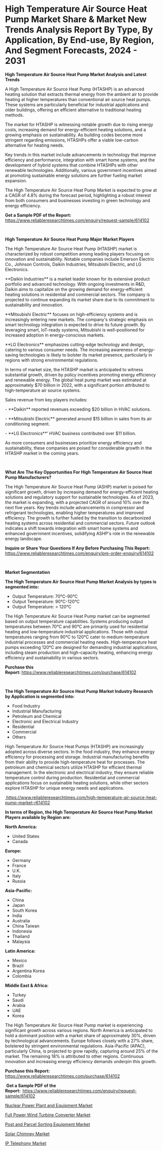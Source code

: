 <p><h1>High Temperature Air Source Heat Pump Market Share & Market New Trends Analysis Report By Type, By Application, By End-use, By Region, And Segment Forecasts, 2024 - 2031</h1></p><p><strong>High Temperature Air Source Heat Pump Market Analysis and Latest Trends</strong></p>
<p><p>A High Temperature Air Source Heat Pump (HTASHP) is an advanced heating solution that extracts thermal energy from the ambient air to provide heating at higher temperatures than conventional air source heat pumps. These systems are particularly beneficial for industrial applications and older buildings, offering an efficient alternative to traditional heating methods. </p><p>The market for HTASHP is witnessing notable growth due to rising energy costs, increasing demand for energy-efficient heating solutions, and a growing emphasis on sustainability. As building codes become more stringent regarding emissions, HTASHPs offer a viable low-carbon alternative for heating needs. </p><p>Key trends in this market include advancements in technology that improve efficiency and performance, integration with smart home systems, and the development of hybrid systems that combine HTASHPs with other renewable technologies. Additionally, various government incentives aimed at promoting sustainable energy solutions are further fueling market expansion. </p><p>The High Temperature Air Source Heat Pump Market is expected to grow at a CAGR of 4.8% during the forecast period, highlighting a robust interest from both consumers and businesses investing in green technology and energy efficiency.</p></p>
<p><strong>Get a Sample PDF of the Report:&nbsp;</strong> <a href="https://www.reliableresearchtimes.com/enquiry/request-sample/614102?utm_campaign=1347&utm_medium=2&utm_source=Github&utm_content=ia&utm_term=30092024&utm_id=high-temperature-air-source-heat-pump">https://www.reliableresearchtimes.com/enquiry/request-sample/614102</a></p>
<p>&nbsp;</p>
<p><strong>High Temperature Air Source Heat Pump Major Market Players</strong></p>
<p><p>The High Temperature Air Source Heat Pump (HTASHP) market is characterized by robust competition among leading players focusing on innovation and sustainability. Notable companies include Emerson Electric Co., Johnson Controls, Daikin Industries, Mitsubishi Electric, and LG Electronics.</p><p>**Daikin Industries** is a market leader known for its extensive product portfolio and advanced technology. With ongoing investments in R&D, Daikin aims to capitalize on the growing demand for energy-efficient heating solutions in residential and commercial sectors. The company is projected to continue expanding its market share due to its commitment to sustainability and innovation.</p><p>**Mitsubishi Electric** focuses on high-efficiency systems and is increasingly entering new markets. The company's strategic emphasis on smart technology integration is expected to drive its future growth. By leveraging smart, IoT-ready systems, Mitsubishi is well-positioned for increased adoption in energy-conscious markets.</p><p>**LG Electronics** emphasizes cutting-edge technology and design, catering to various consumer needs. The increasing awareness of energy-saving technologies is likely to bolster its market presence, particularly in regions with strong environmental regulations.</p><p>In terms of market size, the HTASHP market is anticipated to witness substantial growth, driven by policy incentives promoting energy efficiency and renewable energy. The global heat pump market was estimated at approximately $70 billion in 2022, with a significant portion attributed to high-temperature air source systems.</p><p>Sales revenue from key players includes:</p><p>- **Daikin** reported revenues exceeding $20 billion in HVAC solutions.</p><p>- **Mitsubishi Electric** generated around $15 billion in sales from its air conditioning segment.</p><p>- **LG Electronics**’ HVAC business contributed over $11 billion.</p><p>As more consumers and businesses prioritize energy efficiency and sustainability, these companies are poised for considerable growth in the HTASHP market in the coming years.</p></p>
<p>&nbsp;</p>
<p><strong>What Are The Key Opportunities For High Temperature Air Source Heat Pump Manufacturers?</strong></p>
<p><p>The High Temperature Air Source Heat Pump (ASHP) market is poised for significant growth, driven by increasing demand for energy-efficient heating solutions and regulatory support for sustainable technologies. As of 2023, the market is expanding, with a projected CAGR of around 10% over the next five years. Key trends include advancements in compressor and refrigerant technologies, enabling higher temperatures and improved efficiency. The growth is further fueled by the transition to decarbonized heating systems across residential and commercial sectors. Future outlook indicates a shift towards integration with smart home systems and enhanced government incentives, solidifying ASHP's role in the renewable energy landscape.</p></p>
<p><strong>Inquire or Share Your Questions If Any Before Purchasing This Report:</strong> <a href="https://www.reliableresearchtimes.com/enquiry/pre-order-enquiry/614102?utm_campaign=1347&utm_medium=2&utm_source=Github&utm_content=ia&utm_term=30092024&utm_id=high-temperature-air-source-heat-pump">https://www.reliableresearchtimes.com/enquiry/pre-order-enquiry/614102</a></p>
<p>&nbsp;</p>
<p><strong>Market Segmentation</strong></p>
<p><strong>The High Temperature Air Source Heat Pump Market Analysis by types is segmented into:</strong></p>
<p><ul><li>Output Temperature: 70°C-90°C</li><li>Output Temperature: 90°C-120°C</li><li>Output Temperature: > 120°C</li></ul></p>
<p><p>The High Temperature Air Source Heat Pump market can be segmented based on output temperature capabilities. Systems producing output temperatures between 70°C and 90°C are primarily used for residential heating and low-temperature industrial applications. Those with output temperatures ranging from 90°C to 120°C cater to medium-temperature industrial processes and commercial heating needs. High-temperature heat pumps exceeding 120°C are designed for demanding industrial applications, including steam production and high-capacity heating, enhancing energy efficiency and sustainability in various sectors.</p></p>
<p><strong>Purchase this Report:&nbsp;</strong><a href="https://www.reliableresearchtimes.com/purchase/614102?utm_campaign=1347&utm_medium=2&utm_source=Github&utm_content=ia&utm_term=30092024&utm_id=high-temperature-air-source-heat-pump">https://www.reliableresearchtimes.com/purchase/614102</a></p>
<p>&nbsp;</p>
<p><strong>The High Temperature Air Source Heat Pump Market Industry Research by Application is segmented into:</strong></p>
<p><ul><li>Food Industry</li><li>Industrial Manufacturing</li><li>Petroleum and Chemical</li><li>Electronic and Electrical Industry</li><li>Residential</li><li>Commercial</li><li>Others</li></ul></p>
<p><p>High Temperature Air Source Heat Pumps (HTASHP) are increasingly adopted across diverse sectors. In the food industry, they enhance energy efficiency for processing and storage. Industrial manufacturing benefits from their ability to provide high-temperature heat for processes. The petroleum and chemical sectors utilize HTASHP for efficient thermal management. In the electronic and electrical industry, they ensure reliable temperature control during production. Residential and commercial applications focus on sustainable heating solutions, while other sectors explore HTASHP for unique energy needs and applications.</p></p>
<p><a href="https://www.reliableresearchtimes.com/high-temperature-air-source-heat-pump-market-r614102?utm_campaign=1347&utm_medium=2&utm_source=Github&utm_content=ia&utm_term=30092024&utm_id=high-temperature-air-source-heat-pump">&nbsp;https://www.reliableresearchtimes.com/high-temperature-air-source-heat-pump-market-r614102</a></p>
<p><strong>In terms of Region, the High Temperature Air Source Heat Pump Market Players available by Region are:</strong></p>
<p>
    <p> <strong> North America: </strong>
        <ul>
            <li>United States</li>
            <li>Canada</li>
        </ul>
        </p> 
    <p> <strong> Europe: </strong>
        <ul>
            <li>Germany</li>
            <li>France</li>
            <li>U.K.</li>
            <li>Italy</li>
            <li>Russia</li>
        </ul>
        </p> 
    <p> <strong> Asia-Pacific: </strong>
        <ul>
            <li>China</li>
            <li>Japan</li>
            <li>South Korea</li>
            <li>India</li>
            <li>Australia</li>
            <li>China Taiwan</li>
            <li>Indonesia</li>
            <li>Thailand</li>
            <li>Malaysia</li>
        </ul>
        </p> 
    <p> <strong> Latin America: </strong>
        <ul>
            <li>Mexico</li>
            <li>Brazil</li>
            <li>Argentina Korea</li>
            <li>Colombia</li>
        </ul>
        </p> 
    <p> <strong> Middle East & Africa: </strong>
        <ul>
            <li>Turkey</li>
            <li>Saudi</li>
            <li>Arabia</li>
            <li>UAE</li>
            <li>Korea</li>
        </ul>
    </p>
    </p>
<p><p>The High Temperature Air Source Heat Pump market is experiencing significant growth across various regions. North America is anticipated to hold a dominant position with a market share of approximately 30%, driven by technological advancements. Europe follows closely with a 27% share, bolstered by stringent environmental regulations. Asia-Pacific (APAC), particularly China, is projected to grow rapidly, capturing around 25% of the market. The remaining 18% is attributed to other regions. Continuous innovation and increasing energy efficiency demands underpin this growth.</p></p>
<p><strong>Purchase this Report: </strong><a href="https://www.reliableresearchtimes.com/purchase/614102?utm_campaign=1347&utm_medium=2&utm_source=Github&utm_content=ia&utm_term=30092024&utm_id=high-temperature-air-source-heat-pump">https://www.reliableresearchtimes.com/purchase/614102</a></p>
<p>&nbsp;<strong>Get a Sample PDF of the Report:&nbsp;&nbsp;</strong><a href="https://www.reliableresearchtimes.com/enquiry/request-sample/614102?utm_campaign=1347&utm_medium=2&utm_source=Github&utm_content=ia&utm_term=30092024&utm_id=high-temperature-air-source-heat-pump">https://www.reliableresearchtimes.com/enquiry/request-sample/614102</a></p>
<p><strong></strong></p>
<p><p><a href="https://www.linkedin.com/pulse/global-nuclear-power-plant-equipment-industry-analysis-report-6gp3c?utm_campaign=1347&utm_medium=2&utm_source=Github&utm_content=ia&utm_term=30092024&utm_id=high-temperature-air-source-heat-pump">Nuclear Power Plant and Equipment Market</a></p><p><a href="https://issuu.com/reportprime-2/docs/full-power-wind-turbine-converter-m_9fb9e1936fa595?utm_campaign=1347&utm_medium=2&utm_source=Github&utm_content=ia&utm_term=30092024&utm_id=high-temperature-air-source-heat-pump">Full Power Wind Turbine Converter Market</a></p><p><a href="https://issuu.com/reportprime-2/docs/post-and-parcel-sorting-equipment-m_b72097acf0596a?utm_campaign=1347&utm_medium=2&utm_source=Github&utm_content=ia&utm_term=30092024&utm_id=high-temperature-air-source-heat-pump">Post and Parcel Sorting Equipment Market</a></p><p><a href="https://www.linkedin.com/pulse/analyzing-key-drivers-solar-chimney-market-trends-future-dflzc?utm_campaign=1347&utm_medium=2&utm_source=Github&utm_content=ia&utm_term=30092024&utm_id=high-temperature-air-source-heat-pump">Solar Chimney Market</a></p><p><a href="https://www.linkedin.com/pulse/global-ip-telephony-market-landscape-future-trends-strategic-ucg9f?utm_campaign=1347&utm_medium=2&utm_source=Github&utm_content=ia&utm_term=30092024&utm_id=high-temperature-air-source-heat-pump">IP Telephony Market</a></p></p>